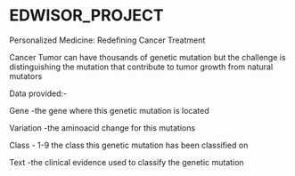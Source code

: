 # EDWISOR_PROJECT
 Personalized Medicine: Redefining Cancer Treatment
 
 
Cancer Tumor can have thousands of genetic mutation but the challenge is distinguishing the mutation that contribute to tumor growth from natural mutators


Data provided:-


Gene -the gene where this genetic mutation is located


Variation -the aminoacid change for this mutations

Class - 1-9 the class this genetic mutation has been classified on

Text -the clinical evidence used to classify the genetic mutation
